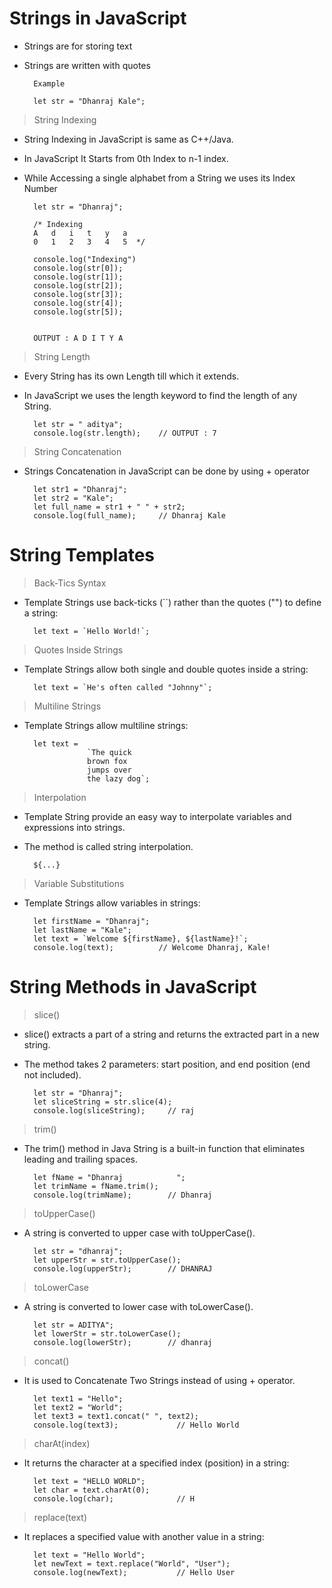 # Strings in JavaScript
- Strings are for storing text
- Strings are written with quotes

        Example 
        
        let str = "Dhanraj Kale";

> String Indexing 
- String Indexing in JavaScript is same as C++/Java.
- In JavaScript It Starts from 0th Index to n-1 index.
- While Accessing a single alphabet from a String we uses its Index Number

        let str = "Dhanraj";
        
        /* Indexing
        A   d   i   t   y   a
        0   1   2   3   4   5  */

        console.log("Indexing")
        console.log(str[0]);
        console.log(str[1]);
        console.log(str[2]);
        console.log(str[3]);
        console.log(str[4]);
        console.log(str[5]);
    
        
        OUTPUT : A D I T Y A

> String Length
- Every String has its own Length till which it extends.
- In JavaScript we uses the length keyword to find the length of any String.

        let str = " aditya";
        console.log(str.length);    // OUTPUT : 7

>  String Concatenation 
- Strings Concatenation in JavaScript can be done by using + operator 

        let str1 = "Dhanraj";
        let str2 = "Kale";
        let full_name = str1 + " " + str2;
        console.log(full_name);     // Dhanraj Kale


# String Templates

> Back-Tics Syntax
- Template Strings use back-ticks (``) rather than the quotes ("") to define a string:

        let text = `Hello World!`;

> Quotes Inside Strings
- Template Strings allow both single and double quotes inside a string:

        let text = `He's often called "Johnny"`;

> Multiline Strings
- Template Strings allow multiline strings:

    
        let text = 
                    `The quick
                    brown fox
                    jumps over
                    the lazy dog`;

> Interpolation
- Template String provide an easy way to interpolate variables and expressions into strings.
- The method is called string interpolation.

        ${...}

> Variable Substitutions
- Template Strings allow variables in strings:

        let firstName = "Dhanraj";
        let lastName = "Kale";
        let text = `Welcome ${firstName}, ${lastName}!`;
        console.log(text);          // Welcome Dhanraj, Kale!

# String Methods in JavaScript

> slice()
- slice() extracts a part of a string and returns the extracted part in a new string.
- The method takes 2 parameters: start position, and end position (end not included).

        let str = "Dhanraj";
        let sliceString = str.slice(4);
        console.log(sliceString);     // raj

> trim()
- The trim() method in Java String is a built-in function that eliminates leading and trailing spaces.

        let fName = "Dhanraj            ";
        let trimName = fName.trim();
        console.log(trimName);        // Dhanraj

> toUpperCase()
- A string is converted to upper case with toUpperCase().

        let str = "dhanraj";
        let upperStr = str.toUpperCase();
        console.log(upperStr);        // DHANRAJ

> toLowerCase
- A string is converted to lower case with toLowerCase().

        let str = ADITYA";
        let lowerStr = str.toLowerCase();
        console.log(lowerStr);        // dhanraj

> concat()
- It is used to Concatenate Two Strings instead of using + operator.

        let text1 = "Hello";
        let text2 = "World";
        let text3 = text1.concat(" ", text2);
        console.log(text3);             // Hello World

> charAt(index)
- It returns the character at a specified index (position) in a string:

        let text = "HELLO WORLD";
        let char = text.charAt(0);
        console.log(char);              // H 

> replace(text)
- It replaces a specified value with another value in a string:

        let text = "Hello World";
        let newText = text.replace("World", "User");
        console.log(newText);           // Hello User